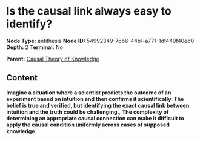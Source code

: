 # Is the causal link always easy to identify?

**Node Type:** antithesis
**Node ID:** 54992349-76b6-44b1-a771-1df449f40ed0
**Depth:** 2
**Terminal:** No

**Parent:** [Causal Theory of Knowledge](causal-theory-of-knowledge.md)

## Content

**Imagine a situation where a scientist predicts the outcome of an experiment based on intuition and then confirms it scientifically. The belief is true and verified, but identifying the exact causal link between intuition and the truth could be challenging.**, **The complexity of determining an appropriate causal connection can make it difficult to apply the causal condition uniformly across cases of supposed knowledge.**
